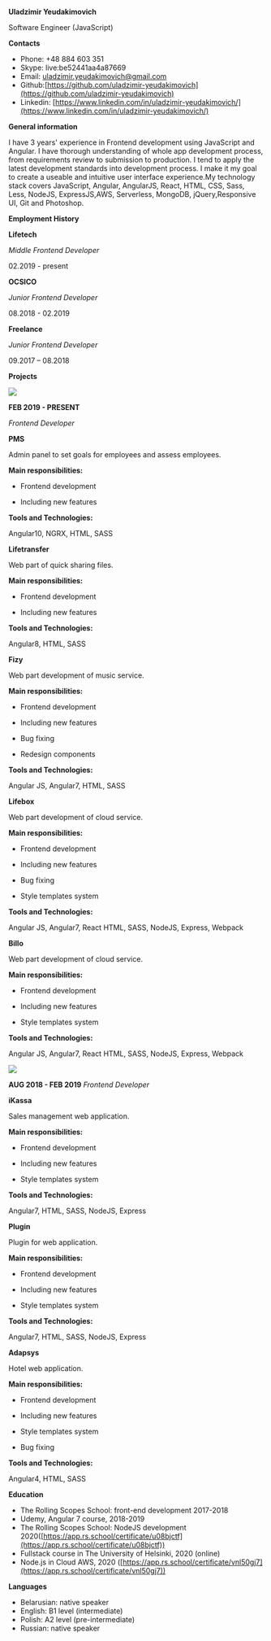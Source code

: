 **Uladzimir Yeudakimovich**

Software Engineer (JavaScript)

**Contacts**

- Phone: +48 884 603 351
- Skype: live:be52441aa4a87669
- Email: [uladzimir.yeudakimovich@gmail.com](mailto:uladzimir.yeudakimovich@gmail.com)
- Github:[https://github.com/uladzimir-yeudakimovich](https://github.com/uladzimir-yeudakimovich)
- Linkedin: [https://www.linkedin.com/in/uladzimir-yeudakimovich/](https://www.linkedin.com/in/uladzimir-yeudakimovich/)

**General information**

I have 3 years&#39; experience in Frontend development using JavaScript and Angular. I have thorough understanding of whole app development process, from requirements review to submission to production. I tend to apply the latest development standards into development process. I make it my goal to create a useable and intuitive user interface experience.My technology stack covers JavaScript, Angular, AngularJS, React, HTML, CSS, Sass, Less, NodeJS, ExpressJS,AWS, Serverless, MongoDB, jQuery,Responsive UI, Git and Photoshop.

**Employment History**

**Lifetech**

*Middle Frontend Developer*

02.2019 - present

**OCSICO**

*Junior Frontend Developer*

08.2018 - 02.2019

**Freelance**

*Junior Frontend Developer*

09.2017 – 08.2018

**Projects**

![](RackMultipart20210210-4-bgcwkd_html_4d90703165f5fca6.png)

**FEB 2019 - PRESENT**

_Frontend Developer_

**PMS**

Admin panel to set goals for employees and assess employees.

**Main responsibilities:**

- Frontend development

- Including new features

**Tools and Technologies:**

Angular10, NGRX, HTML, SASS

**Lifetransfer**

Web part of quick sharing files.

**Main responsibilities:**

- Frontend development

- Including new features

**Tools and Technologies:**

Angular8, HTML, SASS

**Fizy**

Web part development of music service.

**Main responsibilities:**

- Frontend development

- Including new features

- Bug fixing

- Redesign components

**Tools and Technologies:**

Angular JS, Angular7, HTML, SASS

**Lifebox**

Web part development of cloud service.

**Main responsibilities:**

- Frontend development

- Including new features

- Bug fixing

- Style templates system

**Tools and Technologies:**

Angular JS, Angular7, React HTML, SASS, NodeJS, Express, Webpack

**Billo**

Web part development of cloud service.

**Main responsibilities:**

- Frontend development

- Including new features

- Style templates system

**Tools and Technologies:**

Angular JS, Angular7, React HTML, SASS, NodeJS, Express, Webpack

![](RackMultipart20210210-4-bgcwkd_html_4d90703165f5fca6.png)

**AUG 2018 - FEB 2019** _Frontend Developer_

**iKassa**

Sales management web application.

**Main responsibilities:**

- Frontend development

- Including new features

- Style templates system

**Tools and Technologies:**

Angular7, HTML, SASS, NodeJS, Express

**Plugin**

Plugin for web application.

**Main responsibilities:**

- Frontend development

- Including new features

- Style templates system

**Tools and Technologies:**

Angular7, HTML, SASS, NodeJS, Express

**Adapsys**

Hotel web application.

**Main responsibilities:**

- Frontend development

- Including new features

- Style templates system

- Bug fixing

**Tools and Technologies:**

Angular4, HTML, SASS

**Education**

- The Rolling Scopes School: front-end development 2017-2018
- Udemy, Angular 7 course, 2018-2019
- The Rolling Scopes School: NodeJS development 2020([https://app.rs.school/certificate/u08bjctf](https://app.rs.school/certificate/u08bjctf))
- Fullstack course in The University of Helsinki, 2020 (online)
- Node.js in Cloud AWS, 2020 ([https://app.rs.school/certificate/vnl50gj7](https://app.rs.school/certificate/vnl50gj7))

**Languages**

- Belarusian: native speaker
- English: B1 level (intermediate)
- Polish: A2 level (pre-intermediate)
- Russian: native speaker